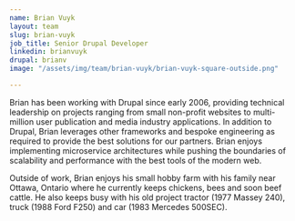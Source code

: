 ```yaml
---
name: Brian Vuyk
layout: team
slug: brian-vuyk
job_title: Senior Drupal Developer
linkedin: brianvuyk
drupal: brianv
image: "/assets/img/team/brian-vuyk/brian-vuyk-square-outside.png"

---
```


Brian has been working with Drupal since early 2006, providing technical leadership on projects ranging from small non-profit websites to multi-million user publication and media industry applications. In addition to Drupal, Brian leverages other frameworks and bespoke engineering as required to provide the best solutions for our partners. Brian enjoys implementing microservice architectures while pushing the boundaries of scalability and performance with the best tools of the modern web.

Outside of work, Brian enjoys his small hobby farm with his family near Ottawa, Ontario where he currently keeps chickens, bees and soon beef cattle. He also keeps busy with his old project tractor (1977 Massey 240), truck (1988 Ford F250) and car (1983 Mercedes 500SEC).
